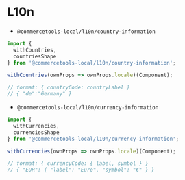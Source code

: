 # L10n

* `@commercetools-local/l10n/country-information`

```js
import {
  withCountries,
  countriesShape
} from '@commercetools-local/l10n/country-information';

withCountries(ownProps => ownProps.locale)(Component);

// format: { countryCode: countryLabel }
// { "de":"Germany" }
```

* `@commercetools-local/l10n/currency-information`

```js
import {
  withCurrencies,
  currenciesShape
} from '@commercetools-local/l10n/currency-information';

withCurrencies(ownProps => ownProps.locale)(Component);

// format: { currencyCode: { label, symbol } }
// { "EUR": { "label": "Euro", "symbol": "€" } }
```
